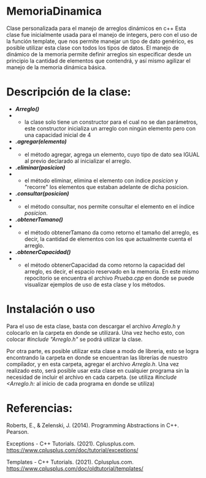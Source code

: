 # MemoriaDinamica
Clase personalizada para el manejo de arreglos dinámicos en c++
Esta clase fue inicialmente usada para el manejo de integers, pero con el uso de la función template, que nos permite manejar un tipo de dato genérico, es posible utilizar esta clase con todos los tipos de datos. El manejo de dinámico de la memoria permite definir arreglos sin especificar desde un principio la cantidad de elementos que contendrá, y así mismo agilizar el manejo de la memoria dinámica básica.

# Descripción de la clase:

- ***Arreglo()***
- - la clase solo tiene un constructor para el cual no se dan parámetros, este constructor inicializa un arreglo con ningún elemento pero con una capacidad inicial de 4 
- ***.agregar(elemento)***
- - el método agregar, agrega un elemento, cuyo tipo de dato sea IGUAL al previo declarado al inicializar el arreglo.
- ***.eliminar(posicion)***
- - el método eliminar, elimina el elemento con índice *posicion* y "recorre" los elementos que estaban adelante de dicha posicion.
- ***.consultar(posicion)***
- - el método consultar, nos permite consultar el elemento en el índice *posicion*.
- ***.obtenerTamano()***
- - el método obtenerTamano da como retorno el tamaño del arreglo, es decir, la cantidad de elementos con los que actualmente cuenta el arreglo.
- ***.obtenerCapacidad()***
- - el método obtenerCapacidad da como retorno la capacidad del arreglo, es decir, el espacio reservado en la memoria.
En este mismo repocitorio se encuentra el archivo *Prueba.cpp* en donde se puede visualizar ejemplos de uso de esta clase y los métodos.

# Instalación o uso

Para el uso de esta clase, basta con descargar el archivo *Arreglo.h* y colocarlo en la carpeta en donde se utilizará. Una vez hecho esto, con colocar *#include "Arreglo.h"* se podrá utilizar la clase.

Por otra parte, es posible utilizar esta clase a modo de libreria, esto se logra encontrando la carpeta en donde se encuentran las librerías de nuestro compilador, y en esta carpeta, agregar el archivo *Arreglo.h*. Una vez realizado esto, será posible usar esta clase en cualquier programa sin la necesidad de incluir el archivo en cada carpeta. (se utiliza *#include <Arreglo.h:* al inicio de cada programa en donde se utiliza)

# Referencias:

Roberts, E., & Zelenski, J. (2014). Programming Abstractions in C++. Pearson.

Exceptions - C++ Tutorials. (2021). Cplusplus.com. https://www.cplusplus.com/doc/tutorial/exceptions/

Templates - C++ Tutorials. (2021). Cplusplus.com. https://www.cplusplus.com/doc/oldtutorial/templates/

